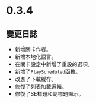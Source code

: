 # 0.3.4

## 變更日誌

- 新增關卡作者。
- 新增本地化語言。
- 在關卡設定中新增了重設的選項。
- 新增了`PlayScheduled`函數。
- 改進了下載緩存。
- 修復了列表加載邏輯。
- 修復了SE標題和副標題顯示。
